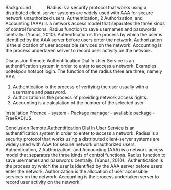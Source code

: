 Background
            Radius is a security protocol that works using a distributed client-server systems are widely used with AAA for secure network unauthorized users. Authentication, 2 Authorization, and Accounting (AAA) is a network access model that separates the three kinds of control functions. Radius function to save usernames and passwords centrally. (Yunus, 2010). Authentication is the process by which the user is identified by the AAA server before users enter the network. Authorization is the allocation of user accessible services on the network. Accounting is the process undertaken server to record user activity on the network.

Discussion
Remote Authentification Dial In User Service is an authentification system in order to enter to access a network. Examples poltekpos hotspot login.
The function of the radius there are three, namely AAA
1. Authentication is the process of verifying the user usually with a username and password.
2. Authorization is the process of providing network access rights.
3. Accounting is a calculation of the number of the selected user.

Installation
Pfcence - system - Package manager - available package - FreeRADIUS.

Conclusion
Remote Authentification Dial In User Service is an authentification system in order to enter to access a network.
Radius is a security protocol that works using a distributed client-server systems are widely used with AAA for secure network unauthorized users.
Authentication, 2 Authorization, and Accounting (AAA) is a network access model that separates the three kinds of control functions. Radius function to save usernames and passwords centrally. (Yunus, 2010).
 Authentication is the process by which the user is identified by the AAA server before users enter the network. Authorization is the allocation of user accessible services on the network. Accounting is the process undertaken server to record user activity on the network.
